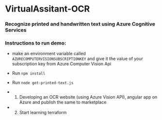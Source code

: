 # VirtualAssitant-OCR<br>
### Recognize printed and handwritten text using Azure Cognitive Services<br>


### Instructions to run demo:<br>
* make an environment variable called ```AZURECOMPUTERVISIONSUBSCRIPTIONKEY``` and give it the value of your subscription key from Azure Computer Vision Api
* Run ```npm install```
* Run ```node get-printed-text.js```

* 1. Developing an OCR  website (using Azure Vision API), angular app on Azure  and publish the same to marketplace
* 2. Start learning terraform


